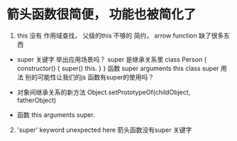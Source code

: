 # 箭头函数很简便， 功能也被简化了
1. this 没有  作用域查找，  父级的this
不够的 
简约， arrow function  缺了很多东西

- super 关键字 举出应用场景吗？ 
  super 是继承关系里
  class Person {
    constructor() {
      super()
      this.
    }
  }
 函数  super arguments this
 class super 用法
 别的可能性让我们的js 函数有super的使用吗？

 - 对象间继承关系的新方法   Object.setPrototypeOf(childObject, fatherObject)
 - 函数 this arguments super.
2. 'super' keyword unexpected here 箭头函数没有super 关键字